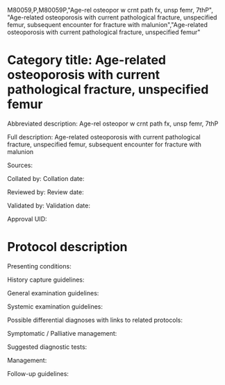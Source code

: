 M80059,P,M80059P,"Age-rel osteopor w crnt path fx, unsp femr, 7thP", "Age-related osteoporosis with current pathological fracture, unspecified femur, subsequent encounter for fracture with malunion","Age-related osteoporosis with current pathological fracture, unspecified femur"
# Category title: Age-related osteoporosis with current pathological fracture, unspecified femur

Abbreviated description: Age-rel osteopor w crnt path fx, unsp femr, 7thP

Full description: Age-related osteoporosis with current pathological fracture, unspecified femur, subsequent encounter for fracture with malunion

Sources:

Collated by:
Collation date:

Reviewed by:
Review date:

Validated by:
Validation date:

Approval UID:

# Protocol description

Presenting conditions:

History capture guidelines:

General examination guidelines:

Systemic examination guidelines:

Possible differential diagnoses with links to related protocols:

Symptomatic / Palliative management:

Suggested diagnostic tests:

Management:

Follow-up guidelines:

